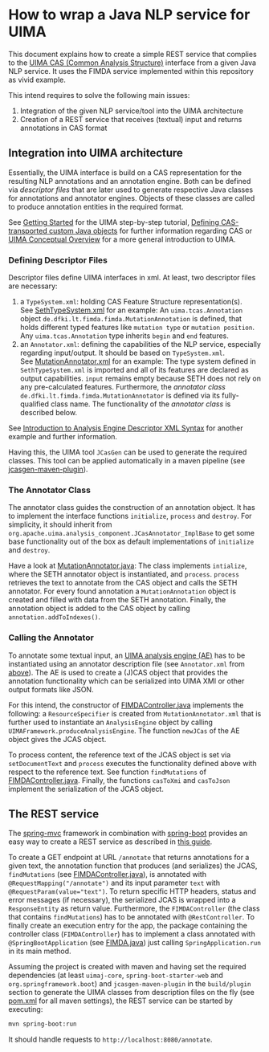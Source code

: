 # How to wrap a Java NLP service for UIMA

This document explains how to create a simple REST service that complies to the 
[UIMA CAS (Common Analysis Structure)](https://uima.apache.org/d/uimaj-3.0.0/references.html#ugr.ref.cas) 
interface from a given Java NLP service. It uses the FIMDA service implemented within this repository as vivid example.

This intend requires to solve the following main issues:
1) Integration of the given NLP service/tool into the UIMA architecture 
2) Creation of a REST service that receives (textual) input and returns annotations in CAS format

## Integration into UIMA architecture

Essentially, the UIMA interface is build on a CAS representation for the resulting NLP annotations and an annotation engine. 
Both can be defined via *descriptor files* that are later used to generate respective Java classes for annotations 
and annotator engines. Objects of these classes are called to produce annotation entities in the required format.

See [Getting Started](https://uima.apache.org/d/uimaj-3.0.0/tutorials_and_users_guides.html#ugr.tug.aae.getting_started) for the UIMA step-by-step tutorial, [Defining CAS-transported custom Java objects](https://uima.apache.org/d/uimaj-3.0.0/version_3_users_guide.html#uv3.custom_java_objects) for further information regarding CAS
or [UIMA Conceptual Overview](https://uima.apache.org/d/uimaj-3.0.0/overview_and_setup.html#ugr.ovv.conceptual) for a more general introduction to UIMA.

### Defining Descriptor Files

Descriptor files define UIMA interfaces in xml. At least, two descriptor files are necessary:
1) a `TypeSystem.xml`: holding CAS Feature Structure representation(s).  
  See [SethTypeSystem.xml](/src/main/resources/desc/SethTypeSystem.xml) for an example: An `uima.tcas.Annotation` object `de.dfki.lt.fimda.fimda.MutationAnnotation` is defined, that holds different typed features like `mutation type` or `mutation position`. Any `uima.tcas.Annotation` type inherits `begin` and `end` features. 
2) an `Annotator.xml`: defining the capabilities of the NLP service, especially regarding input/output. It should be based on `TypeSystem.xml`.  
  See [MutationAnnotator.xml](/src/main/resources/desc/MutationAnnotator.xml) for an example: The type system defined in `SethTypeSystem.xml` is imported and all of its features are declared as output capabilities. `input` remains empty because SETH does not rely on any pre-calculated features. Furthermore, the *annotator class* `de.dfki.lt.fimda.fimda.MutationAnnotator` is defined via its fully-qualified class name. The functionality of the *annotator class* is described below.  

See [Introduction to Analysis Engine Descriptor XML Syntax](https://uima.apache.org/d/uimaj-3.0.0/tutorials_and_users_guides.html#ugr.tug.aae.xml_intro_ae_descriptor) for another example and further information.

Having this, the UIMA tool `JCasGen` can be used to generate the required classes. 
This tool can be applied automatically in a maven pipeline (see [jcasgen-maven-plugin](https://mvnrepository.com/artifact/org.apache.uima/jcasgen-maven-plugin)).

### The Annotator Class

The annotator class guides the construction of an annotation object. It has to implement the interface functions 
`initialize`, `process` and `destroy`. For simplicity, it should inherit from 
`org.apache.uima.analysis_component.JCasAnnotator_ImplBase` to get some base functionality out of the box as default 
implementations of `initialize` and `destroy`.

Have a look at [MutationAnnotator.java](/src/main/java/de/dfki/lt/fimda/fimda/MutationAnnotator.java): The class 
implements `intialize`, where the SETH annotator object is instantiated, and `process`. `process` retrieves the text to 
annotate from the CAS object and calls the SETH annotator. For every found annotation a `MutationAnnotation` object is
created and filled with data from the SETH annotation. Finally, the annotation object is added to the CAS object by 
calling `annotation.addToIndexes()`.

### Calling the Annotator

To annotate some textual input, an 
[UIMA analysis engine (AE)](https://uima.apache.org/d/uimaj-3.0.0/overview_and_setup.html#ugr.ovv.conceptual.aes_annotators_and_analysis_results) 
has to be instantiated using an annotator description file (see `Annotator.xml` from [above](#defining-descriptor-files)). 
The AE is used to create a (J)CAS object that provides the annotation functionality which can be serialized into 
UIMA XMI or other output formats like JSON. 

For this intend, the constructor of [FIMDAController.java](/src/main/java/de/dfki/lt/fimda/fimda/FIMDAController.java#L56-L75) 
implements the following: a `ResourceSpecifier` is created from `MutationAnnotator.xml` that is further used to
instantiate an `AnalysisEngine` object by calling `UIMAFramework.produceAnalysisEngine`. The function `newJCas` of the
AE object gives the JCAS object.

To process content, the reference text of the JCAS object is set via `setDocumentText` and `process` executes the 
functionality defined above with respect to the reference text. See function `findMutations` of 
[FIMDAController.java](/src/main/java/de/dfki/lt/fimda/fimda/FIMDAController.java#L106-L144). Finally, the functions 
`casToXmi` and `casToJson` implement the serialization of the JCAS object.

## The REST service

The [spring-mvc](https://docs.spring.io/spring/docs/current/spring-framework-reference/web.html) framework in 
combination with [spring-boot](https://projects.spring.io/spring-boot/) provides an easy way to create a REST service 
as described in [this guide](https://spring.io/guides/gs/rest-service/).

To create a GET endpoint at URL `/annotate` that returns annotations for a given text, the annotation function that 
produces (and serializes) the JCAS, `findMutations` (see 
[FIMDAController.java](/src/main/java/de/dfki/lt/fimda/fimda/FIMDAController.java#L106-L144)), is annotated  with 
`@RequestMapping("/annotate")` and its input  parameter `text` with `@RequestParam(value="text")`. To return specific 
HTTP headers, status and error messages  (if necessary), the serialized JCAS is wrapped into a `ResponseEntity` as return value. 
Furthermore, the `FIMDAController` (the class that contains `findMutations`) has to be annotated with `@RestController`.
To finally create an execution entry for the app, the package containing the controller class (`FIMDAController`) has 
to implement a class annotated with `@SpringBootApplication` (see [FIMDA.java](/src/main/java/de/dfki/lt/fimda/fimda/FIMDA.java))
just calling `SpringApplication.run` in its main method.

Assuming the project is created with maven and having set the required dependencies (at least `uimaj-core`, 
`spring-boot-starter-web` and `org.springframework.boot`) and `jcasgen-maven-plugin` in the `build/plugin` section to 
generate the UIMA classes from description files on the fly (see [pom.xml](/pom.xml) for all maven settings), 
the REST service can be started by executing: 

```bash
mvn spring-boot:run
``` 

It should handle requests to `http://localhost:8080/annotate`.
